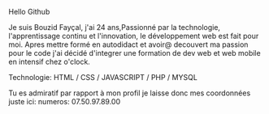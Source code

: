 Hello Github

Je suis Bouzid Fayçal, j'ai 24 ans,Passionné par la technologie, l'apprentissage continu et l'innovation, le développement web est fait pour moi. Apres mettre formé en autodidact et avoir@ decouvert ma passion pour le code j'ai décidé d'integrer une formation de dev web et web mobile en intensif chez o'clock.

Technologie: HTML / CSS / JAVASCRIPT / PHP / MYSQL

Tu es admiratif par rapport à mon profil je laisse donc mes coordonnées juste ici:
numeros: 07.50.97.89.00
